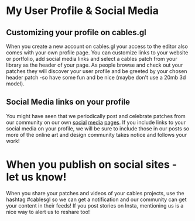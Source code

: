 # My User Profile & Social Media

## Customizing your profile on cables.gl

When you create a new account on cables.gl your access to the editor also comes with your own profile page. You can customize links to your website or portfolio, add social media links and select a cables patch from your library as the header of your page. As people browse and check out your patches they will discover your user profile and be greeted by your chosen header patch -so have some fun and be nice (maybe don't use a 20mb 3d model).

## Social Media links on your profile

You might have seen that we periodically post and celebrate patches from our community on our own [social](https://www.instagram.com/cables_gl/) [media](https://twitter.com/cables_gl) [pages](https://www.facebook.com/cablesgl). If you include links to your social media on your profile, we will be sure to include those in our posts so more of the online art and design community takes notice and follows your work!

# When you publish on social sites - let us know!

When you share your patches and videos of your cables projects, use the hashtag #cablesgl so we can get a notification and our community can get your content in their feeds! If you post stories on Insta, mentioning us is a nice way to alert us to reshare too!
